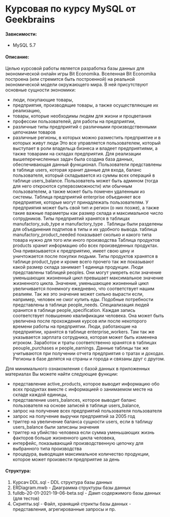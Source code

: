 # Курсовая по курсу MySQL от Geekbrains

#### Зависимости:
- MySQL 5.7

#### Описание:
Целью курсовой работы является разработка базы данных для экономической онлайн игры Bit Economika.
Вселенная Bit Economika построена (или стремится быть построенной) на реальной экономической модели окружающего мира.
В ней присутствуют основные сущности экономики:
- люди, покупающие товары, 
- предприятия, производящие товары, а также осуществляющие их реализацию,  
- товары, которые необходимы людям для жизни и процветания
- профессии пользователей, для работы на предприятии,
- различные типы предприятий с различными производственными цепочками товаров
- различные регионы, в которых можно разместить предприятие и в которых живут люди
Это все управляется пользователем, который выступает в роли владельца бизнеса и владеет предприятиями, а также товарами на складах предприятия.
Для реализации вышеперечисленных задач была создана база данных, обеспечивающая данный функционал.
Пользователи представлены в таблице users, которая хранит данные для входа, баланс пользователя, который складывается из суммы всех операций в таблице users_balance. Пользователь может быть админом (тогда для него откроются супервозможности) или обычным пользователем, а также может быть помечен удаленным из системы.
Таблица предприятий enterprise объединяет все предприятия, которые могут принадлежать пользователям. У предприятия может быть свой тип и регион (о них позже), а также такие важные параметры как размер склада и максимальное число сотрудников.
Типы предприятий хранятся в таблицах manufactory_sub_type и manufactory_type . Таблицы были разделены для объединения подтипов в типы и их удобного вывода.
таблица manufactory_product_needed показывает сколько и какого типа товара нужно для того или иного производства
Таблица продуктов products хранит информацию обо всех произведенных продуктах. Она привязывается к предприятию, имеет свою цену и уничтожается после покупки людьми.
Типы продуктов хранятся в таблице product_type и кроме всего прочего так же показывают какой размер склада занимает 1 единица продукции.
Люди представлены таблицей peoples. Они могут умереть если значение уменьшающих жизненный цикл превышает максимальное значение жизненного цикла. Значение, уменьшающее жизненный цикл увеличивается понемногу ежедневно, что соответствует нашим реалиям. Так же это значение может сильно вырасти если, например, человек не смог купить еды. Подобные потребности представлены в таблице people_needs. Специализация людей хранится в таблице people_specification. Каждая запись соответствует повышению квалификации человека. Она может быть увеличена после прохождения курсов или после некоторого времени работы на предприятии.
Люди, работающие на предприятии, хранятся в таблице enterprise_workers. Там так же указывается зарплата сотрудника, которая может быть изменена игроком.
Заработок и траты соответственно хранятся в таблицах peouple_purchases и people_earnings. Данные таблицы так же учитываются при получении отчета предприятия о тратах и доходах.
Регионы в базе делятся на страны и города и связаны друг с другом.

Для минимального ознакомления с базой данных в приложенных материалах Вы можете найти следующие функции:
- представление active_products, которое выводит информацию обо всех продуктах вместе с информацией о занимаемом месте на складе каждой единицы,
- представление users_balances, которое выводит баланс пользователя на основе записей в таблице users_balance,
- запрос на получение всех предприятий пользователя пользователя
- запрос на получение выручки предприятий за 2005 год
- триггер на увеличение баланса сущности users, если в таблицу users_balance были записаны значения
- триггер на убийство человека если сумма уменьшающих жизнь факторов больше жизненного цикла человека,
- интерфейс, показывающий производственную цепочку для выбранного типа производства
- процедура, выводящая максимальное количество продукции, которое может произвести предприятие за день

#### Структура:
1. Курсач DDL.sql - DDL структура базы данных
2. ERDiagram.mwb - Диаграмма структуры базы данных
3. fulldb-20-01-2021-19-06-beta.sql - Дамп содержимого базы данных (для тестов)
4. Скрипты.sql - Файл, хранящий стрикты базы данных - представления, агрегированные запросы и пр.